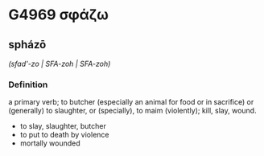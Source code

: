 # G4969 σφάζω

## spházō

_(sfad'-zo | SFA-zoh | SFA-zoh)_

### Definition

a primary verb; to butcher (especially an animal for food or in sacrifice) or (generally) to slaughter, or (specially), to maim (violently); kill, slay, wound.

- to slay, slaughter, butcher
- to put to death by violence
- mortally wounded

